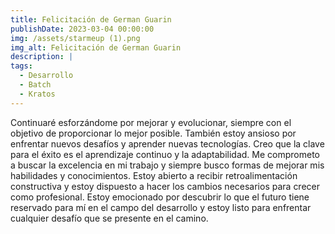 ```yaml
---
title: Felicitación de German Guarin
publishDate: 2023-03-04 00:00:00
img: /assets/starmeup (1).png
img_alt: Felicitación de German Guarin
description: |
tags:
  - Desarrollo 
  - Batch
  - Kratos
---
```


Continuaré esforzándome por mejorar y evolucionar, siempre con el objetivo de proporcionar lo mejor posible. También estoy ansioso por enfrentar nuevos desafíos y aprender nuevas tecnologías. Creo que la clave para el éxito es el aprendizaje continuo y la adaptabilidad. Me comprometo a buscar la excelencia en mi trabajo y siempre busco formas de mejorar mis habilidades y conocimientos. Estoy abierto a recibir retroalimentación constructiva y estoy dispuesto a hacer los cambios necesarios para crecer como profesional. Estoy emocionado por descubrir lo que el futuro tiene reservado para mí en el campo del desarrollo y estoy listo para enfrentar cualquier desafío que se presente en el camino.